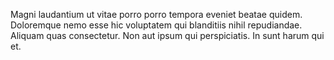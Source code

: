Magni laudantium ut vitae porro porro tempora eveniet beatae quidem.
Doloremque nemo esse hic voluptatem qui blanditiis nihil repudiandae.
Aliquam quas consectetur.
Non aut ipsum qui perspiciatis.
In sunt harum qui et.